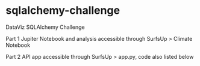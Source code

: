 # sqlalchemy-challenge
DataViz SQLAlchemy Challenge

Part 1 Jupiter Notebook and analysis accessible through SurfsUp > Climate Notebook

Part 2 API app accessible through SurfsUp > app.py, code also listed below
